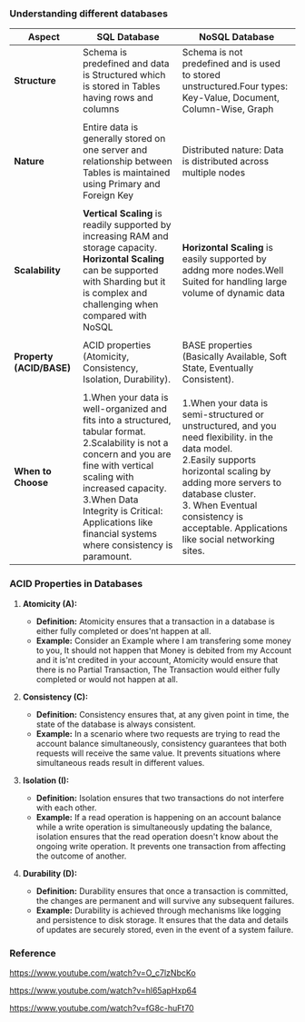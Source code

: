 ### Understanding different databases

| Aspect                           | SQL Database           | NoSQL Database          |
|----------------------------------|------------------------|-------------------------|
| **Structure**                    |   Schema is predefined and data is Structured which is stored in Tables having rows and columns                     |     Schema is not predefined and is used to stored unstructured.Four types: Key-Value, Document, Column-Wise, Graph                   |
|                                  |                        |                         |
| **Nature**                       |        Entire data is generally stored on one server and relationship between Tables is maintained using Primary and Foreign Key                |    Distributed nature: Data is distributed across multiple nodes                     |
|                                  |                        |                         |
| **Scalability**                  |      **Vertical Scaling** is readily supported by increasing RAM and storage capacity.</br>**Horizontal Scaling** can be supported with Sharding but it is complex and challenging when compared with NoSQL                |      **Horizontal Scaling** is easily supported by addng more nodes.Well Suited for handling large volume of dynamic data                   |
|                                  |                        |                         |
| **Property (ACID/BASE)**         |       ACID properties (Atomicity, Consistency, Isolation, Durability).                |   BASE properties (Basically Available, Soft State,  Eventually Consistent).                    |
|                                  |                        |                         |
| **When to Choose**               |        1.When your data is well-organized and fits into a structured, tabular format.</br>2.Scalability is not a concern and you are fine with vertical scaling with increased capacity.</br>3.When Data Integrity is Critical:  Applications like financial systems where consistency is paramount.              |     1.When your data is semi-structured or unstructured, and you need flexibility. in the data model.</br>2.Easily supports horizontal scaling by adding more servers to database cluster. </br>3. When Eventual consistency is acceptable. Applications like social networking sites.                 |


### ACID Properties in Databases

1. **Atomicity (A):**
   - **Definition:** Atomicity ensures that a transaction in a database is either fully completed or does'nt happen at all.
   - **Example:** Consider an Example where I am transfering some money to you, It should not happen that Money is  debited from my Account and it is'nt credited in your account, Atomicity would ensure that there is no Partial Transaction, The Transaction would either fully completed or would not happen at all. 

2. **Consistency (C):**
   - **Definition:** Consistency ensures that, at any given point in time, the state of the database is always consistent.
   - **Example:** In a scenario where two requests are trying to read the account balance simultaneously, consistency guarantees that both requests will receive the same value. It prevents situations where simultaneous reads result in different values.

3. **Isolation (I):**
   - **Definition:** Isolation ensures that two transactions do not interfere with each other.
   - **Example:** If a read operation is happening on an account balance while a write operation is simultaneously updating the balance, isolation ensures that the read operation doesn't know about the ongoing write operation. It prevents one transaction from affecting the outcome of another.

4. **Durability (D):**
   - **Definition:** Durability ensures that once a transaction is committed, the changes are permanent and will survive any subsequent failures.
   - **Example:** Durability is achieved through mechanisms like logging and persistence to disk storage. It ensures that the data and details of updates are securely stored, even in the event of a system failure.


### Reference
  
https://www.youtube.com/watch?v=O_c7lzNbcKo  

https://www.youtube.com/watch?v=hl65apHxp64

https://www.youtube.com/watch?v=fG8c-huFt70
